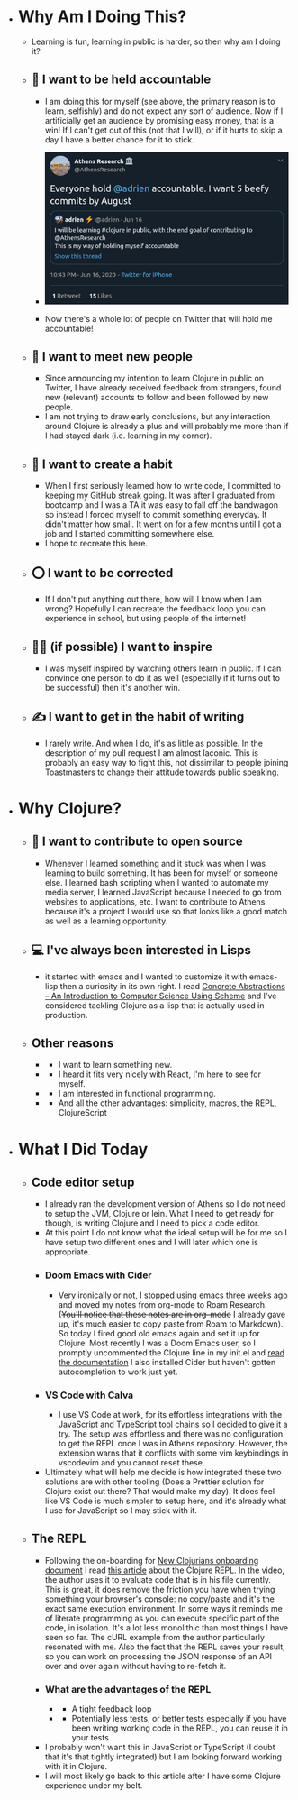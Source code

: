 -   # Why Am I Doing This?
    -   Learning is fun, learning in public is harder, so then why am I doing it?
    -   ## 📒 I want to be held accountable
        -   I am doing this for myself (see above, the primary reason is to learn, selfishly) and do not expect any sort of audience. Now if I artificially get an audience by promising easy money, that is a win! If I can't get out of this (not that I will), or if it hurts to skip a day I have a better chance for it to stick.
        -   <p align="center"><img src="images/athens-tweet.png" /></p>
        -   Now there's a whole lot of people on Twitter that will hold me accountable!
    -   ## 🤝 I want to meet new people
        -   Since announcing my intention to learn Clojure in public on Twitter, I have already received feedback from strangers, found new (relevant) accounts to follow and been followed by new people.
        -   I am not trying to draw early conclusions, but any interaction around Clojure is already a plus and will probably me more than if I had stayed dark (i.e. learning in my corner).
    -   ## 🦾 I want to create a habit
        -   When I first seriously learned how to write code, I committed to keeping my GitHub streak going. It was after I graduated from bootcamp and I was a TA it was easy to fall off the bandwagon so instead I forced myself to commit something everyday. It didn't matter how small. It went on for a few months until I got a job and I started committing somewhere else.
        -   I hope to recreate this here.
    -   ## ⭕ I want to be corrected
        -   If I don't put anything out there, how will I know when I am wrong? Hopefully I can recreate the feedback loop you can experience in school, but using people of the internet!
    -   ## 👨‍🎤 (if possible) I want to inspire
        -   I was myself inspired by watching others learn in public. If I can convince one person to do it as well (especially if it turns out to be successful) then it's another win.
    -   ## ✍️ I want to get in the habit of writing
        -   I rarely write. And when I do, it's as little as possible. In the description of my pull request I am almost laconic. This is probably an easy way to fight this, not dissimilar to people joining Toastmasters to change their attitude towards public speaking.
-   # Why Clojure?
    -   ## 📖 I want to contribute to open source
        -   Whenever I learned something and it stuck was when I was learning to build something. It has been for myself or someone else. I learned bash scripting when I wanted to automate my media server, I learned JavaScript because I needed to go from websites to applications, etc. I want to contribute to Athens because it's a project I would use so that looks like a good match as well as a learning opportunity.
    -   ## 💻 I've always been interested in Lisps
        -   it started with emacs and I wanted to customize it with emacs-lisp then a curiosity in its own right. I read [Concrete Abstractions – An Introduction to Computer Science Using Scheme](https://gustavus.edu/mcs/max/concrete-abstractions.html) and I've considered tackling Clojure as a lisp that is actually used in production.
    -   ## Other reasons
        -   -   I want to learn something new.
        -   -   I heard it fits very nicely with React, I'm here to see for myself.
        -   -   I am interested in functional programming.
        -   -   And all the other advantages: simplicity, macros, the REPL, ClojureScript
-   # What I Did Today
    -   ## Code editor setup
        -   I already ran the development version of Athens so I do not need to setup the JVM, Clojure or lein. What I need to get ready for though, is writing Clojure and I need to pick a code editor.
        -   At this point I do not know what the ideal setup will be for me so I have setup two different ones and I will later which one is appropriate.
        -   ### Doom Emacs with Cider
            -   Very ironically or not, I stopped using emacs three weeks ago and moved my notes from org-mode to Roam Research. (~~You'll notice that these notes are in org-mode~~ I already gave up, it's much easier to copy paste from Roam to Markdown). So today I fired good old emacs again and set it up for Clojure. Most recently I was a Doom Emacs user, so I promptly uncommented the Clojure line in my init.el and [read the documentation](https://github.com/hlissner/doom-emacs/tree/develop/modules/lang/clojure) I also installed Cider but haven't gotten autocompletion to work just yet.
        -   ### VS Code with Calva
            -   I use VS Code at work, for its effortless integrations with the JavaScript and TypeScript tool chains so I decided to give it a try. The setup was effortless and there was no configuration to get the REPL once I was in Athens repository. However, the extension warns that it conflicts with some vim keybindings in vscodevim and you cannot reset these.
        -   Ultimately what will help me decide is how integrated these two solutions are with other tooling (Does a Prettier solution for Clojure exist out there? That would make my day). It does feel like VS Code is much simpler to setup here, and it's already what I use for JavaScript so I may stick with it.
    -   ## The REPL
        -   Following the on-boarding for [New Clojurians onboarding document](https://www.notion.so/Onboarding-for-New-Clojurians-b34b38f30902448cae68afffa02425c1) I read [this article](https://vvvvalvalval.github.io/posts/what-makes-a-good-repl.html) about the Clojure REPL. In the video, the author uses it to evaluate code that is in his file currently. This is great, it does remove the friction you have when trying something your browser's console: no copy/paste and it's the exact same execution environment. In some ways it reminds me of literate programming as you can execute specific part of the code, in isolation. It's a lot less monolithic than most things I have seen so far. The cURL example from the author particularly resonated with me. Also the fact that the REPL saves your result, so you can work on processing the JSON response of an API over and over again without having to re-fetch it.
        -   ### What are the advantages of the REPL
            -   -   A tight feedback loop
            -   -   Potentially less tests, or better tests especially if you have been writing working code in the REPL, you can reuse it in your tests
        -   I probably won't want this in JavaScript or TypeScript (I doubt that it's that tightly integrated) but I am looking forward working with it in Clojure.
        -   I will most likely go back to this article after I have some Clojure experience under my belt.
